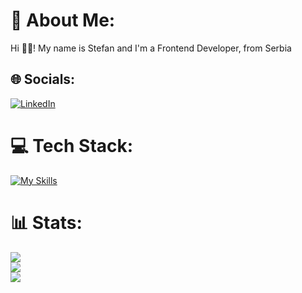 # 📌 About Me:
Hi 👋🏻! My name is Stefan and I'm a Frontend Developer, from Serbia

## 🌐 Socials:
[![LinkedIn](https://img.shields.io/badge/LinkedIn-%230077B5.svg?logo=linkedin&logoColor=white)](https://www.linkedin.com/in/stefan-blagojevi%C4%87-2aa3a5273) 

# 💻 Tech Stack:
[![My Skills](https://skillicons.dev/icons?i=js,ts,react,tailwindcss,redux,vue,pinia,html,css,sass,bootstrap,git,ubuntu)](https://skillicons.dev)

# 📊 Stats:
![](https://github-readme-stats-git-masterrstaa-rickstaa.vercel.app/api?username=stefan022&theme=react&hide_border=false&include_all_commits=false&count_private=false)<br/>
![](https://github-readme-streak-stats.herokuapp.com/?user=stefan022&theme=react&hide_border=false)<br/>
![](https://github-readme-stats-git-masterrstaa-rickstaa.vercel.app/api/top-langs/?username=stefan022&theme=react&hide_border=false&include_all_commits=false&count_private=false&layout=compact)

<!-- Proudly created with GPRM ( https://gprm.itsvg.in ) -->

